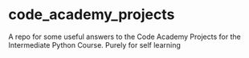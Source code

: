 # code_academy_projects
A repo for some useful answers to the Code Academy Projects for the Intermediate Python Course. Purely for self learning
